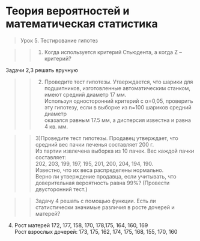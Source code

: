# Теория вероятностей и математическая статистика            
             
> Урок 5. Тестирование гипотез            
            
>> 1) Когда используется критерий Стьюдента, а когда Z –критерий?         
         
Задачи 2,3 решать вручную                     
             
>> 2) Проведите тест гипотезы. Утверждается, что шарики для подшипников, изготовленные автоматическим станком, имеют средний диаметр 17 мм.         
Используя односторонний критерий с α=0,05, проверить эту гипотезу, если в выборке из n=100 шариков средний диаметр            
оказался равным 17.5 мм, а дисперсия известна и равна 4 кв. мм.             
                 
>> 3)Проведите тест гипотезы. Продавец утверждает, что средний вес пачки печенья составляет 200 г.                
Из партии извлечена выборка из 10 пачек. Вес каждой пачки составляет:                
202, 203, 199, 197, 195, 201, 200, 204, 194, 190.                
Известно, что их веса распределены нормально.                
Верно ли утверждение продавца, если учитывать, что доверительная вероятность равна 99%? (Провести двусторонний тест.)             
                      
>> Задачу 4 решать с помощью функции. Есть ли статистически значимые различия в росте дочерей и матерей?              
4) Рост матерей 172, 177, 158, 170, 178,175, 164, 160, 169                
Рост взрослых дочерей: 173, 175, 162, 174, 175, 168, 155, 170, 160                
